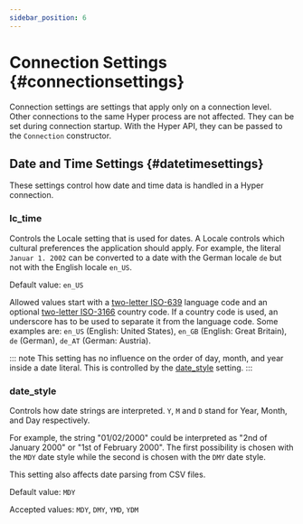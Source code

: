 ```yaml
---
sidebar_position: 6
---
```


# Connection Settings {#connectionsettings}

Connection settings are settings that apply only on a connection level.
Other connections to the same Hyper process are not affected. They can
be set during connection startup. With the Hyper API, they can be passed
to the `Connection` constructor.

## Date and Time Settings {#datetimesettings}

These settings control how date and time data is handled in a Hyper
connection.

### lc_time

Controls the Locale setting that is used for dates. A Locale controls
which cultural preferences the application should apply. For example,
the literal `Januar 1. 2002` can be converted to a date with the German
locale `de` but not with the English locale `en_US`.

Default value: `en_US`

Allowed values start with a [two-letter
ISO-639](https://en.wikipedia.org/wiki/List_of_ISO_639-1_codes) language
code and an optional [two-letter
ISO-3166](https://en.wikipedia.org/wiki/List_of_ISO_3166_country_codes)
country code. If a country code is used, an underscore has to be used to
separate it from the language code. Some examples are: `en_US` (English:
United States), `en_GB` (English: Great Britain), `de` (German), `de_AT`
(German: Austria).

::: note
This setting has no influence on the order of day, month, and year
inside a date literal. This is controlled by the
[date_style](#date_style) setting.
:::

### date_style

Controls how date strings are interpreted. `Y`, `M` and `D` stand for
Year, Month, and Day respectively.

For example, the string "01/02/2000" could be interpreted as "2nd of
January 2000" or "1st of February 2000". The first possibility is chosen
with the `MDY` date style while the second is chosen with the `DMY` date
style.

This setting also affects date parsing from CSV files.

Default value: `MDY`

Accepted values: `MDY`, `DMY`, `YMD`, `YDM`

